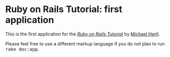   # Ruby on Rails Tutorial: first application
This is the first application for the
[*Ruby on Rails Tutorial*](http://railstutorial.org/)
by [Michael Hartl](http://michaelhartl.com/).
                                                                                                                                                              
                                              
                                                          
                                                
























Please feel free to use a different markup language if you do not plan to run
<tt>rake doc:app</tt>.
